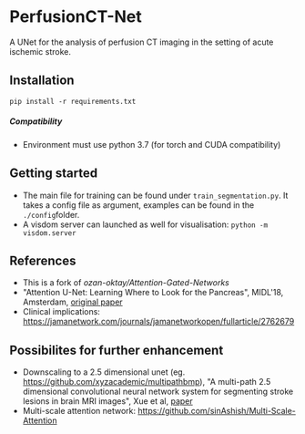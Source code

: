 # PerfusionCT-Net
A UNet for the analysis of perfusion CT imaging in the setting of acute ischemic stroke. 


## Installation
`pip install -r requirements.txt`

##### Compatibility

- Environment must use python 3.7 (for torch and CUDA compatibility)

## Getting started

- The main file for training can be found under `train_segmentation.py`. It takes a config file as argument, examples can be found in the `./config`folder. 
- A visdom server can launched as well for visualisation: `python -m visdom.server`

## References

- This is a fork of *ozan-oktay/Attention-Gated-Networks*   
- "Attention U-Net: Learning Where to Look for the Pancreas", MIDL'18, Amsterdam, [original paper](https://openreview.net/pdf?id=Skft7cijM) <br />
- Clinical implications: https://jamanetwork.com/journals/jamanetworkopen/fullarticle/2762679

## Possibilites for further enhancement

- Downscaling to a 2.5 dimensional unet (eg. https://github.com/xyzacademic/multipathbmp), "A multi-path 2.5 dimensional convolutional neural network system for segmenting stroke lesions in brain MRI images", Xue et al, [paper](https://www.sciencedirect.com/science/article/pii/S2213158219304656)
- Multi-scale attention network: https://github.com/sinAshish/Multi-Scale-Attention
